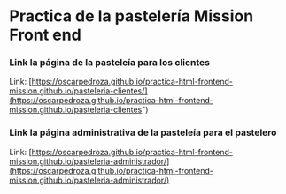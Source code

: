 # Practica de la pastelería Mission Front end

### Link la página de la pasteleía para los clientes

Link: [https://oscarpedroza.github.io/practica-html-frontend-mission.github.io/pasteleria-clientes/](https://oscarpedroza.github.io/practica-html-frontend-mission.github.io/pasteleria-clientes")

### Link la página administrativa de la pasteleía para el pastelero

Link: [https://oscarpedroza.github.io/practica-html-frontend-mission.github.io/pasteleria-administrador/](https://oscarpedroza.github.io/practica-html-frontend-mission.github.io/pasteleria-administrador/)
